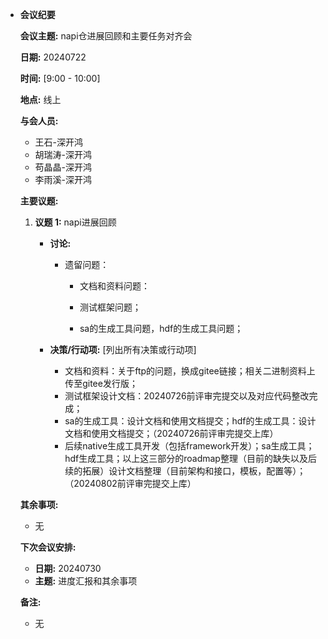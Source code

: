 - **会议纪要**

  **会议主题:** napi仓进展回顾和主要任务对齐会

  **日期:** 20240722

  **时间:** [9:00 - 10:00]

  **地点:** 线上

  **与会人员:**

  - 王石-深开鸿
  - 胡瑞涛-深开鸿
  - 苟晶晶-深开鸿
  - 李雨溪-深开鸿

  **主要议题:**

  1. **议题 1:** napi进展回顾

     - **讨论:** 

       - 遗留问题：

         - 文档和资料问题：

         - 测试框架问题；

         - sa的生成工具问题，hdf的生成工具问题；
         
           

     - **决策/行动项:** [列出所有决策或行动项]
     
       - 文档和资料：关于ftp的问题，换成gitee链接；相关二进制资料上传至gitee发行版；
       - 测试框架设计文档：20240726前评审完提交以及对应代码整改完成；
       - sa的生成工具：设计文档和使用文档提交；hdf的生成工具：设计文档和使用文档提交；（20240726前评审完提交上库）
       - 后续native生成工具开发（包括framework开发）；sa生成工具；hdf生成工具；以上这三部分的roadmap整理（目前的缺失以及后续的拓展）设计文档整理（目前架构和接口，模板，配置等）；（20240802前评审完提交上库）
     
     

  **其余事项:**

  - 无
  
  **下次会议安排:**
  
  - **日期:** 20240730
  - **主题:** 进度汇报和其余事项
  
  **备注:**
  
  - 无